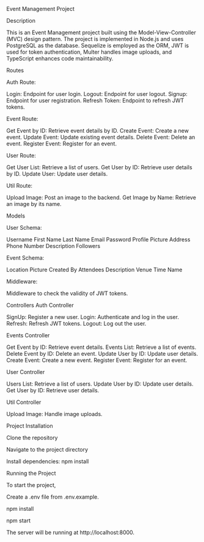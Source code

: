 Event Management Project

Description

This is an Event Management project built using the Model-View-Controller (MVC) design pattern. The project is implemented in Node.js and uses PostgreSQL as the database. Sequelize is employed as the ORM, JWT is used for token authentication, Multer handles image uploads, and TypeScript enhances code maintainability.

Routes

Auth Route:

Login: Endpoint for user login.
Logout: Endpoint for user logout.
Signup: Endpoint for user registration.
Refresh Token: Endpoint to refresh JWT tokens.

Event Route:

Get Event by ID: Retrieve event details by ID.
Create Event: Create a new event.
Update Event: Update existing event details.
Delete Event: Delete an event.
Register Event: Register for an event.

User Route:

Get User List: Retrieve a list of users.
Get User by ID: Retrieve user details by ID.
Update User: Update user details.

Util Route:

Upload Image: Post an image to the backend.
Get Image by Name: Retrieve an image by its name.

Models

User Schema:

Username
First Name
Last Name
Email
Password
Profile Picture
Address
Phone Number
Description
Followers

Event Schema:

Location
Picture
Created By
Attendees
Description
Venue Time
Name

Middleware:

Middleware to check the validity of JWT tokens.

Controllers
Auth Controller

SignUp: Register a new user.
Login: Authenticate and log in the user.
Refresh: Refresh JWT tokens.
Logout: Log out the user.

Events Controller

Get Event by ID: Retrieve event details.
Events List: Retrieve a list of events.
Delete Event by ID: Delete an event.
Update User by ID: Update user details.
Create Event: Create a new event.
Register Event: Register for an event.

User Controller

Users List: Retrieve a list of users.
Update User by ID: Update user details.
Get User by ID: Retrieve user details.

Util Controller

Upload Image: Handle image uploads.

Project Installation

Clone the repository

Navigate to the project directory

Install dependencies: npm install

Running the Project

To start the project,

Create a .env file from .env.example.

npm install

npm start

The server will be running at http://localhost:8000.
